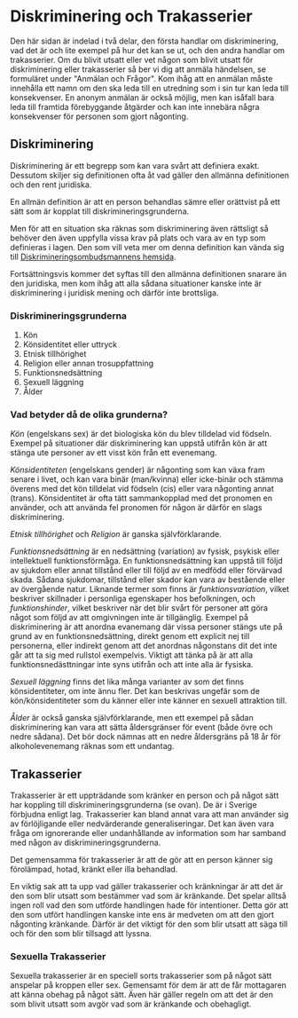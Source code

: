 # Diskriminering och Trakasserier

Den här sidan är indelad i två delar, den första handlar om diskriminering, vad det är och lite exempel på hur det kan se ut, och den andra handlar om trakasserier. Om du blivit utsatt eller vet någon som blivit utsatt för diskriminering eller trakasserier så ber vi dig att anmäla händelsen, se formuläret under "Anmälan och Frågor". Kom ihåg att en anmälan måste innehålla ett namn om den ska leda till en utredning som i sin tur kan leda till konsekvenser. En anonym anmälan är också möjlig, men kan isåfall bara leda till framtida förebyggande åtgärder och kan inte innebära några konsekvenser för personen som gjort någonting. 


## Diskriminering
Diskriminering är ett begrepp som kan vara svårt att definiera exakt. Dessutom skiljer sig definitionen ofta åt vad gäller den allmänna definitionen och den rent juridiska. 

En allmän definition är att en person behandlas sämre eller orättvist på ett sätt som är kopplat till diskrimineringsgrunderna. 

Men för att en situation ska räknas som diskriminering även rättsligt så behöver den även uppfylla vissa krav på plats och vara av en typ som definieras i lagen. Den som vill veta mer om denna definition kan vända sig till [Diskrimineringsombudsmannens hemsida](https://www.do.se/om-diskriminering/vad-ar-diskriminering/).


Fortsättningsvis kommer det syftas till den allmänna definitionen snarare än den juridiska, men kom ihåg att alla sådana situationer kanske inte är diskriminering i juridisk mening och därför inte brottsliga. 


### Diskrimineringsgrunderna
1. Kön
2. Könsidentitet eller uttryck
3. Etnisk tillhörighet
4. Religion eller annan trosuppfattning
5. Funktionsnedsättning
6. Sexuell läggning
7. Ålder


### Vad betyder då de olika grunderna?

*Kön* (engelskans sex) är det biologiska kön du blev tilldelad vid födseln. Exempel på situationer där diskriminering kan uppstå utifrån kön är att stänga ute personer av ett visst kön från ett evenemang. 

*Könsidentiteten* (engelskans gender) är någonting som kan växa fram senare i livet, och kan vara binär (man/kvinna) eller icke-binär och stämma överens med det kön tilldelat vid födseln (cis) eller vara någonting annat (trans). Könsidentitet är ofta tätt sammankopplad med det pronomen en använder, och att använda fel pronomen för någon är därför en slags diskriminering.

*Etnisk tillhörighet* och *Religion* är ganska självförklarande.

*Funktionsnedsättning* är en nedsättning (variation) av fysisk, psykisk eller intellektuell funktionsförmåga. En funktionsnedsättning kan uppstå till följd av sjukdom eller annat tillstånd eller till följd av en medfödd eller förvärvad skada. Sådana sjukdomar, tillstånd eller skador kan vara av bestående eller av övergående natur. Liknande termer som finns är *funktionsvariation*, vilket beskriver skillnader i personliga egenskaper hos befolkningen, och *funktionshinder*, vilket beskriver när det blir svårt för personer att göra något som följd av att omgivningen inte är tillgänglig. Exempel på diskriminering är att anordna evanemang där vissa personer stängs ute på grund av en funktionsnedsättning, direkt genom ett explicit nej till personerna, eller indirekt genom att det anordnas någonstans dit det inte går att ta sig med rullstol exempelvis. Viktigt att tänka på är att alla funktionsnedästtningar inte syns utifrån och att inte alla är fysiska. 

*Sexuell läggning* finns det lika många varianter av som det finns könsidentiteter, om inte ännu fler. Det kan beskrivas ungefär som de kön/könsidentiteter som du känner eller inte känner en sexuell attraktion till. 

*Ålder* är också ganska självförklarande, men ett exempel på sådan diskriminering kan vara att sätta åldersgränser för event (både övre och nedre sådana). Det bör dock nämnas att en nedre åldersgräns på 18 år för alkoholevenemang räknas som ett undantag. 


## Trakasserier

Trakasserier är ett uppträdande som kränker en person och på något sätt har koppling till diskrimineringsgrunderna (se ovan). De är i Sverige förbjudna enligt lag. Trakasserier kan bland annat vara att man använder sig av förlöjligande eller nedvärderande generaliseringar. Det kan även vara fråga om ignorerande eller undanhållande av information som har samband med någon av diskrimineringsgrunderna.

Det gemensamma för trakasserier är att de gör att en person känner sig förolämpad, hotad, kränkt eller illa behandlad.

En viktig sak att ta upp vad gäller trakasserier och kränkningar är att det är den som blir utsatt som bestämmer vad som är kränkande. Det spelar alltså ingen roll vad den som utförde handlingen hade för intentioner. Detta gör att den som utfört handlingen kanske inte ens är medveten om att den gjort någonting kränkande. Därför är det viktigt för den som blir utsatt att säga till och för den som blir tillsagd att lyssna. 


### Sexuella Trakasserier

Sexuella trakasserier är en speciell sorts trakasserier som på något sätt anspelar på kroppen eller sex. Gemensamt för dem är att de får mottagaren att känna obehag på något sätt. 
Även här gäller regeln om att det är den som blivit utsatt som avgör vad som är kränkande och obehagligt. 